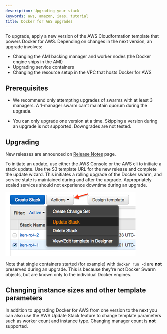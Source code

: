 ```yaml
---
description: Upgrading your stack
keywords: aws, amazon, iaas, tutorial
title: Docker for AWS upgrades
---
```


To upgrade, apply a new version of the AWS Cloudformation template that powers
Docker for AWS. Depending on changes in the next version, an upgrade involves:

 * Changing the AMI backing manager and worker nodes (the Docker engine
   ships in the AMI)
 * Upgrading service containers
 * Changing the resource setup in the VPC that hosts Docker for AWS

## Prerequisites

 * We recommend only attempting upgrades of swarms with at least 3 managers.
 A 1-manager swarm can't maintain quorum during the upgrade.

 * You can only upgrade one version at a time. Skipping a version during
  an upgrade is not supported. Downgrades are not tested.

## Upgrading

New releases are announced on [Release Notes](release-notes.md) page.

To initiate an update, use either the AWS Console or the AWS cli to initiate a
stack update. Use the S3 template URL for the new release and complete the
update wizard. This initiates a rolling upgrade of the Docker swarm, and
service state is maintained during and after the upgrade. Appropriately
scaled services should not experience downtime during an upgrade.

![Upgrade in AWS console](img/cloudformation_update.png)

Note that single containers started (for example) with `docker run -d` are
**not** preserved during an upgrade. This is because they're not Docker Swarm
objects, but are known only to the individual Docker engines.

## Changing instance sizes and other template parameters

In addition to upgrading Docker for AWS from one version to the next you can
also use the AWS Update Stack feature to change template parameters such as
worker count and instance type. Changing manager count is **not** supported.
